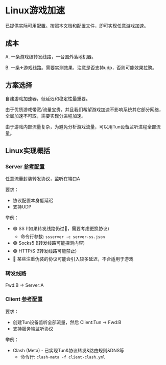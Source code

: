 # Linux游戏加速

已提供实际可用配置。按照本文档和配置文件，即可实现任意游戏加速。

## 成本

A. 一条游戏级转发线路，一台国外落地机器。

B. 一条✈游戏线路。需要实测效果，注意是否支持udp，否则可能效果拉胯。

## 方案选择

自建游戏加速器，低延迟和稳定性最重要。

由于优质游戏带宽/流量宝贵，并且我们希望游戏加速不影响系统其它部分网络，全局加速不可取，需要实现分进程加速。

由于游戏内部流量复杂，为避免分析游戏流量，可以用Tun设备监听进程全部流量。

## Linux实现概括

### Server [参考配置](server-ss.json)

任意流量封装转发协议，监听在端口A

要求：

* 协议配置本身低延迟
* 支持UDP

举例：

* 🟢 SS      (!如果转发线路仍过🧱，需要考虑更换协议)
    - 命令行参数: `ssserver -c server-ss.json`
* 🟢 Socks5  (!转发线路可能探测内容)
* 🟢 HTTP/S  (!转发线路可能禁止)
* 🔴 某些注重伪装的协议可能会引入较多延迟，不合适用于游戏

### 转发线路

Fwd:B -> Server:A

### Client [参考配置](client-clash.yml)

要求：

* 创建Tun设备监听全部流量，然后 Client:Tun -> Fwd:B
* 支持服务端监听协议

举例：

* Clash (Meta) - 已实现Tun&协议转发&路由规则&DNS等
    - 命令行: `clash-meta -f client-clash.yml`
